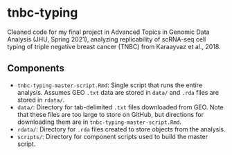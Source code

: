 # tnbc-typing

Cleaned code for my final project in Advanced Topics in Genomic 
Data Analysis (JHU, Spring 2021), analyzing replicability of 
scRNA-seq cell typing of triple negative breast cancer (TNBC) 
from Karaayvaz et al., 2018.

## Components

- `tnbc-typing-master-script.Rmd`: Single script that runs the entire analysis. Assumes GEO `.txt` data are stored in `data/` and `.rda` files are stored in `rdata/`.
- `data/`: Directory for tab-delimited `.txt` files downloaded from GEO. Note that these files are too large to store on GitHub, but directions for downloading them are in `tnbc-typing-master-script.Rmd`.
- `rdata/`: Directory for `.rda` files created to store objects from the analysis.
- `scripts/`: Directory for component scripts used to build the master script.
